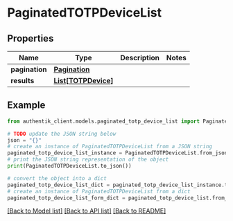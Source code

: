 # PaginatedTOTPDeviceList


## Properties

Name | Type | Description | Notes
------------ | ------------- | ------------- | -------------
**pagination** | [**Pagination**](Pagination.md) |  | 
**results** | [**List[TOTPDevice]**](TOTPDevice.md) |  | 

## Example

```python
from authentik_client.models.paginated_totp_device_list import PaginatedTOTPDeviceList

# TODO update the JSON string below
json = "{}"
# create an instance of PaginatedTOTPDeviceList from a JSON string
paginated_totp_device_list_instance = PaginatedTOTPDeviceList.from_json(json)
# print the JSON string representation of the object
print(PaginatedTOTPDeviceList.to_json())

# convert the object into a dict
paginated_totp_device_list_dict = paginated_totp_device_list_instance.to_dict()
# create an instance of PaginatedTOTPDeviceList from a dict
paginated_totp_device_list_form_dict = paginated_totp_device_list.from_dict(paginated_totp_device_list_dict)
```
[[Back to Model list]](../README.md#documentation-for-models) [[Back to API list]](../README.md#documentation-for-api-endpoints) [[Back to README]](../README.md)


